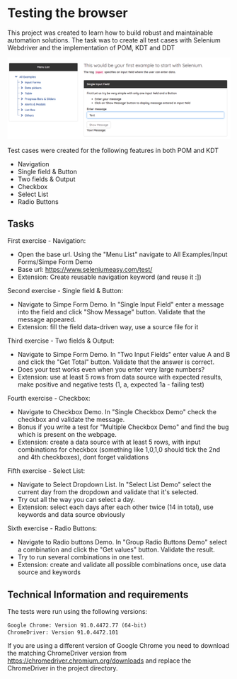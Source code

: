 # Testing the browser
This project was created to learn how to build robust and maintainable automation solutions. The task was to create all test cases with Selenium Webdriver and the implementation of POM, KDT and DDT

![title](seleniumtest.png)

Test cases were created for the following features in both POM and KDT

- Navigation
- Single field & Button
- Two fields & Output
- Checkbox
- Select List
- Radio Buttons

## Tasks

First exercise - Navigation:<br>
- Open the base url. Using the "Menu List" navigate to All Examples/Input Forms/Simpe Form Demo
- Base url: https://www.seleniumeasy.com/test/
- Extension: Create reusable navigation keyword (and reuse it :])

Second exercise - Single field & Button:<br>
- Navigate to Simpe Form Demo. In "Single Input Field" enter a message into the field and click "Show Message" button. Validate that the message appeared.
- Extension: fill the field data-driven way, use a source file for it

Third exercise - Two fields & Output:<br>
- Navigate to Simpe Form Demo. In "Two Input Fields" enter value A and B and click the "Get Total" button. Validate that the answer is correct.
- Does your test works even when you enter very large numbers?
- Extension: use at least 5 rows from data source with expected results, make positive and negative tests (1, a, expected 1a - failing test)

Fourth exercise - Checkbox:<br>
- Navigate to Checkbox Demo. In "Single Checkbox Demo" check the checkbox and validate the message.
- Bonus if you write a test for "Multiple Checkbox Demo" and find the bug which is present on the webpage.
- Extension: create a data source with at least 5 rows, with input combinations for checkbox (something like 1,0,1,0 should tick the 2nd and 4th checkboxes), dont forget validations

Fifth exercise - Select List:<br>
- Navigate to Select Dropdown List. In "Select List Demo" select the current day from the dropdown and validate that it's selected.
- Try out all the way you can select a day.
- Extension: select each days after each other twice (14 in total), use keywords and data source obviously

Sixth exercise - Radio Buttons:<br>
- Navigate to Radio buttons Demo. In "Group Radio Buttons Demo" select a combination and click the "Get values" 
button. Validate the result.<br>
- Try to run several combinations in one test.<br>
- Extension: create and validate all possible combinations once, use data source and keywords<br>

## Technical Information and requirements
The tests were run using the following versions:
```text
Google Chrome: Version 91.0.4472.77 (64-bit)
ChromeDriver: Version 91.0.4472.101
```

If you are using a different version of Google Chrome you need to download the matching ChromeDriver version from https://chromedriver.chromium.org/downloads and replace the ChromeDriver in the project directory.
